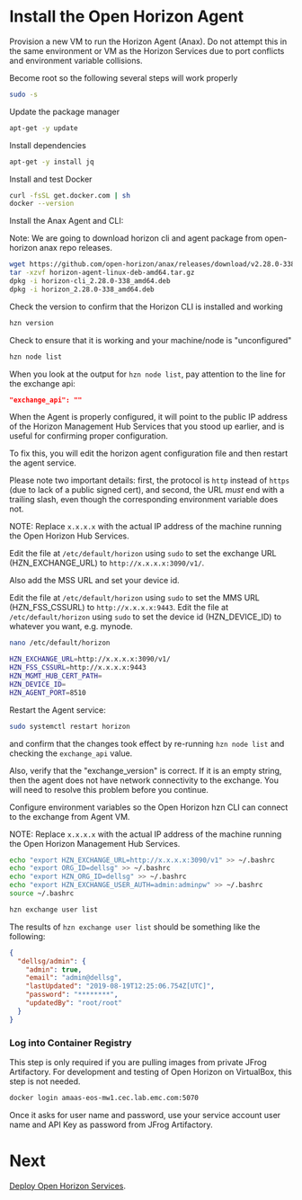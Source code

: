 # Install the Open Horizon Agent

Provision a new VM to run the Horizon Agent (Anax). Do not attempt this in the same environment or VM as the Horizon Services 
due to port conflicts and environment variable collisions.

Become root so the following several steps will work properly

``` bash
sudo -s
```

Update the package manager

``` bash
apt-get -y update
```

Install dependencies

``` bash
apt-get -y install jq
```

Install and test Docker

``` bash
curl -fsSL get.docker.com | sh
docker --version
```

Install the Anax Agent and CLI:

Note: We are going to download horizon cli and agent package from open-horizon anax repo releases.

``` bash
wget https://github.com/open-horizon/anax/releases/download/v2.28.0-338/horizon-agent-linux-deb-amd64.tar.gz
tar -xzvf horizon-agent-linux-deb-amd64.tar.gz
dpkg -i horizon-cli_2.28.0-338_amd64.deb
dpkg -i horizon_2.28.0-338_amd64.deb
```

Check the version to confirm that the Horizon CLI is installed and working

``` bash
hzn version
```

Check to ensure that it is working and your machine/node is "unconfigured"

``` bash
hzn node list
```
When you look at the output for `hzn node list`, pay attention to the line for the exchange api:

``` json
"exchange_api": ""
```

When the Agent is properly configured, 
it will point to the public IP address of the Horizon Management Hub Services that you stood up earlier, and is useful for confirming proper configuration.

To fix this, you will edit the horizon agent configuration file and then restart the agent service.

Please note two important details: first, the protocol is `http` instead of `https` (due to lack of a public signed cert), 
and second, the URL *must* end with a trailing slash, even though the corresponding environment variable does not.  

NOTE: Replace `x.x.x.x` with the actual IP address of the machine running the Open Horizon Hub Services.

Edit the file at `/etc/default/horizon` using `sudo` to set the exchange URL (HZN_EXCHANGE_URL) to `http://x.x.x.x:3090/v1/`.

Also add the MSS URL and set your device id.

Edit the file at `/etc/default/horizon` using `sudo` to set the MMS URL (HZN_FSS_CSSURL) to `http://x.x.x.x:9443`.
Edit the file at `/etc/default/horizon` using `sudo` to set the device id (HZN_DEVICE_ID) to whatever you want, e.g. mynode.

``` bash
nano /etc/default/horizon

HZN_EXCHANGE_URL=http://x.x.x.x:3090/v1/
HZN_FSS_CSSURL=http://x.x.x.x:9443
HZN_MGMT_HUB_CERT_PATH=
HZN_DEVICE_ID=
HZN_AGENT_PORT=8510
```
Restart the Agent service:

``` bash
sudo systemctl restart horizon
```

and confirm that the changes took effect by re-running `hzn node list` and checking the `exchange_api` value.

Also, verify that the "exchange_version" is correct.
If it is an empty string, then the agent does not have network connectivity to the exchange.
You will need to resolve this problem before you continue.

Configure environment variables so the Open Horizon hzn CLI can connect to the exchange from Agent VM.

NOTE: Replace `x.x.x.x` with the actual IP address of the machine running the Open Horizon Management Hub Services.

``` bash
echo "export HZN_EXCHANGE_URL=http://x.x.x.x:3090/v1" >> ~/.bashrc
echo "export ORG_ID=dellsg" >> ~/.bashrc
echo "export HZN_ORG_ID=dellsg" >> ~/.bashrc
echo "export HZN_EXCHANGE_USER_AUTH=admin:adminpw" >> ~/.bashrc
source ~/.bashrc

hzn exchange user list
```

The results of `hzn exchange user list` should be something like the following:

``` json
{
  "dellsg/admin": {
    "admin": true,
    "email": "admin@dellsg",
    "lastUpdated": "2019-08-19T12:25:06.754Z[UTC]",
    "password": "********",
    "updatedBy": "root/root"
  }
}
```

### Log into Container Registry
This step is only required if you are pulling images from private JFrog Artifactory. For development and testing of Open Horizon on VirtualBox, this step is not needed.

``` bash
docker login amaas-eos-mw1.cec.lab.emc.com:5070
```

Once it asks for user name and password, use your service account user name and API Key as password from JFrog Artifactory.

# Next

[Deploy Open Horizon Services](deploy-oh-services.md).
